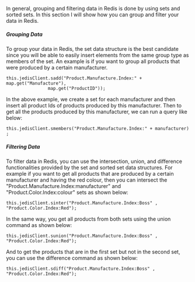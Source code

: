 In general, grouping and filtering data in Redis is done by using sets and sorted sets. In this section I will show how you can group and filter your data in Redis.


##### Grouping Data

To group your data in Redis, the set data structure is the best candidate since you will be able to easily insert elements from the same group type as members of the set. An example is if you want to group all products that were produced by a certain manufacturer. 

````
this.jedisClient.sadd("Product.Manufacture.Index:" + map.get("Manufacture"),
				map.get("ProductID"));
````


In the above example, we create a set for each manufacturer and then insert all product Ids of products produced by this manufacturer. Then to get all the products produced by this manufacturer, we can run a query like below:

````
this.jedisClient.smembers("Product.Manufacture.Index:" + manufacturer) ;
````

##### Filtering Data

To filter data in Redis, you can use the intersection, union, and difference functionalities provided by the set and sorted set data structures. For example if you want to get all products that are produced by a certain manufacturer and having the red colour, then you can intersect the "Product.Manufacture.Index:manufacturer" and "Product.Color.Index:colour" sets as shown below:

 ````
 this.jedisClient.sinter("Product.Manufacture.Index:Boss" , "Product.Color.Index:Red");
 ````
 
 In the same way, you get all products from both sets using the union command as shown below:
 
 
 ````
this.jedisClient.sunion("Product.Manufacture.Index:Boss" , "Product.Color.Index:Red");
 ````
 
 And to get the products that are in the first set but not in the second set, you can use the difference command as shown below:
 
````
this.jedisClient.sdiff("Product.Manufacture.Index:Boss" , "Product.Color.Index:Red");
````
 
 
